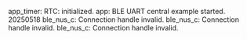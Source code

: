 <info> app_timer: RTC: initialized.
<info> app: BLE UART central example started. 20250518
<warning> ble_nus_c: Connection handle invalid.
<warning> ble_nus_c: Connection handle invalid.
<warning> ble_nus_c: Connection handle invalid.